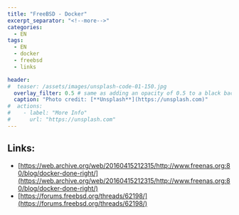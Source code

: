 ```yaml
---
title: "FreeBSD - Docker"
excerpt_separator: "<!--more-->"
categories:
  - EN
tags:
  - EN
  - docker
  - freebsd
  - links

header:
#  teaser: /assets/images/unsplash-code-01-150.jpg
  overlay_filter: 0.5 # same as adding an opacity of 0.5 to a black background
  caption: "Photo credit: [**Unsplash**](https://unsplash.com)"
#  actions:
#    - label: "More Info"
#      url: "https://unsplash.com"
---
```


## Links:

* [https://web.archive.org/web/20160415212315/http://www.freenas.org:80/blog/docker-done-right/](https://web.archive.org/web/20160415212315/http://www.freenas.org:80/blog/docker-done-right/)
* [https://forums.freebsd.org/threads/62198/](https://forums.freebsd.org/threads/62198/)

<!--more-->

